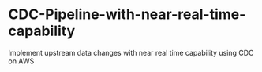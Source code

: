 # CDC-Pipeline-with-near-real-time-capability
Implement upstream data changes with near real time capability using CDC on AWS 
